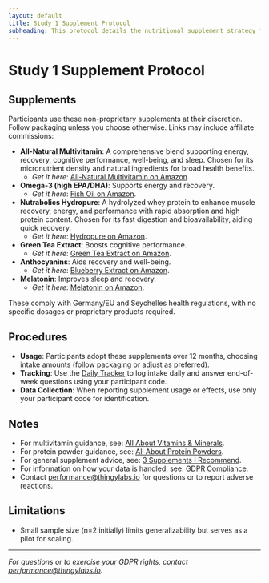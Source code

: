 ```yaml
---
layout: default
title: Study 1 Supplement Protocol
subheading: This protocol details the nutritional supplement strategy for Study 1 at Thingylabs GmbH, owned by D3velop Ltd (In Gründung) in Seychelles and licensed to Thingylabs GmbH. It supports our investigation into employee well-being, cognitive performance, and productivity, adhering to Sports and Nutritional Sciences standards.
---
```


<!-- docs/s1-supplement-protocol.md -->
# Study 1 Supplement Protocol

## Supplements
Participants use these non-proprietary supplements at their discretion. Follow packaging unless you choose otherwise. Links may include affiliate commissions:

- **All-Natural Multivitamin**: A comprehensive blend supporting energy, recovery, cognitive performance, well-being, and sleep. Chosen for its micronutrient density and natural ingredients for broad health benefits.  
  - *Get it here*: [All-Natural Multivitamin on Amazon](https://www.amazon.de/VITACTIV-Multi-Green-Life-Multivitamin/dp/B00URLMWN0?tag=thingylabs-20).
- **Omega-3 (high EPA/DHA)**: Supports energy and recovery.  
  - *Get it here*: [Fish Oil on Amazon](https://www.amazon.de/gp/product/B00ELIYSR8?tag=thingylabs-20).
- **Nutrabolics Hydropure**: A hydrolyzed whey protein to enhance muscle recovery, energy, and performance with rapid absorption and high protein content. Chosen for its fast digestion and bioavailability, aiding quick recovery.  
  - *Get it here*: [Hydropure on Amazon](https://www.amazon.de/NUTRABOLICS-Hydropure-Strawberry-Cream-Pack/dp/B07RNW49Q7?tag=thingylabs-20).
- **Green Tea Extract**: Boosts cognitive performance.  
  - *Get it here*: [Green Tea Extract on Amazon](https://www.amazon.de/gp/product/B002GYMHKY?tag=thingylabs-20).
- **Anthocyanins**: Aids recovery and well-being.  
  - *Get it here*: [Blueberry Extract on Amazon](https://www.amazon.de/gp/product/B01FLRR5KO?tag=thingylabs-20).
- **Melatonin**: Improves sleep and recovery.  
  - *Get it here*: [Melatonin on Amazon](https://www.amazon.de/gp/product/B09T2NTNL8?tag=thingylabs-20).

These comply with Germany/EU and Seychelles health regulations, with no specific dosages or proprietary products required.

## Procedures
- **Usage**: Participants adopt these supplements over 12 months, choosing intake amounts (follow packaging or adjust as preferred).
- **Tracking**: Use the [Daily Tracker](surveys/s1-daily-tracker) to log intake daily and answer end-of-week questions using your participant code.
- **Data Collection**: When reporting supplement usage or effects, use only your participant code for identification.

## Notes
- For multivitamin guidance, see: [All About Vitamins & Minerals](https://www.precisionnutrition.com/all-about-vitamins-minerals).
- For protein powder guidance, see: [All About Protein Powders](https://www.precisionnutrition.com/all-about-protein-powders).
- For general supplement advice, see: [3 Supplements I Recommend](https://www.precisionnutrition.com/3-supplements-i-recommend).
- For information on how your data is handled, see: [GDPR Compliance](/thingylabs-performance-initiative/gdpr-compliance).
- Contact [performance@thingylabs.io](mailto:performance@thingylabs.io) for questions or to report adverse reactions.

## Limitations
- Small sample size (n=2 initially) limits generalizability but serves as a pilot for scaling.

---

*For questions or to exercise your GDPR rights, contact [performance@thingylabs.io](mailto:performance@thingylabs.io).*
